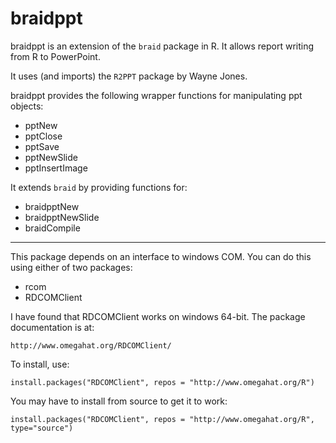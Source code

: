 # braidppt

braidppt is an extension of the `braid` package in R.  It allows report writing from R to PowerPoint.

It uses (and imports) the `R2PPT` package by Wayne Jones.

braidppt provides the following wrapper functions for manipulating ppt objects:

* pptNew
* pptClose
* pptSave
* pptNewSlide
* pptInsertImage

It extends `braid` by providing functions for:

* braidpptNew
* braidpptNewSlide
* braidCompile

---

This package depends on an interface to windows COM. You can do this using either of two packages:

* rcom
* RDCOMClient

I have found that RDCOMClient works on windows 64-bit. The package documentation is at:

`http://www.omegahat.org/RDCOMClient/`

To install, use:

`install.packages("RDCOMClient", repos = "http://www.omegahat.org/R")`

You may have to install from source to get it to work:

`install.packages("RDCOMClient", repos = "http://www.omegahat.org/R", type="source")`
